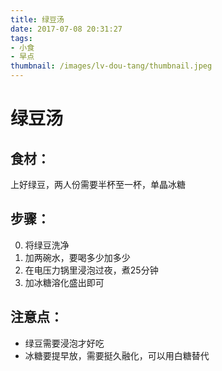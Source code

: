 ```yaml
---
title: 绿豆汤
date: 2017-07-08 20:31:27
tags: 
- 小食
- 早点
thumbnail: /images/lv-dou-tang/thumbnail.jpeg
---
```

# 绿豆汤

## 食材：
上好绿豆，两人份需要半杯至一杯，单晶冰糖

## 步骤：
0. 将绿豆洗净
0. 加两碗水，要喝多少加多少
0. 在电压力锅里浸泡过夜，煮25分钟
0. 加冰糖溶化盛出即可

## 注意点：
- 绿豆需要浸泡才好吃
- 冰糖要提早放，需要挺久融化，可以用白糖替代